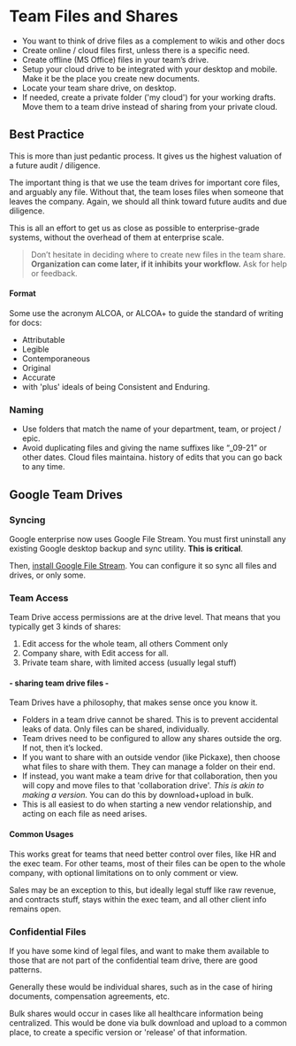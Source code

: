 # Team Files and Shares

* You want to think of drive files as a complement to wikis and other docs
* Create online / cloud files first, unless there is a specific need.
* Create offline (MS Office) files in your team’s drive.
* Setup your cloud drive to be integrated with your desktop and mobile.  Make it be the place you create new documents.
* Locate your team share drive, on desktop.
* If needed, create a private folder ('my cloud') for your working drafts. Move them to a team drive instead of sharing from your private cloud.

## Best Practice
This is more than just pedantic process.  It gives us the highest valuation of a future audit / diligence.

The important thing is that we use the team drives for important core files, and arguably any file.  Without that, the team loses files when someone that leaves the company.  Again, we should all think toward future audits and due diligence.

This is all an effort to get us as close as possible to enterprise-grade systems, without the overhead of them at enterprise scale.

> Don’t hesitate in deciding where to create new files in the team share. __Organization can come later, if it inhibits your workflow.__  Ask for help or feedback.

#### Format

Some use the acronym ALCOA, or ALCOA+ to guide the standard of writing for docs:

* Attributable
* Legible
* Contemporaneous
* Original
* Accurate
* with 'plus' ideals of being Consistent and Enduring. 

### Naming

* Use folders that match the name of your department, team, or project / epic. 
* Avoid duplicating files and giving the name suffixes like “_09-21” or other dates.  Cloud files maintaina. history of edits that you can go back to any time.

## Google Team Drives

### Syncing
Google enterprise now uses Google File Stream.  You must first uninstall any existing Google desktop backup and sync utility.  __This is critical__.

Then, [install Google File Stream](https://support.google.com/a/answer/7491144). You can configure it so sync all files and drives, or only some.

### Team Access

Team Drive access permissions are at the drive level.  That means that you typically get 3 kinds of shares:

1. Edit access for the whole team, all others Comment only
2. Company share, with Edit access for all.
3. Private team share, with limited access (usually legal stuff)

#### - sharing team drive files -

Team Drives have a philosophy, that makes sense once you know it.

* Folders in a team drive cannot be shared.  This is to prevent accidental leaks of data.  Only files can be shared, individually.
* Team drives need to be configured to allow any shares outside the org.  If not, then it’s locked.
* If you want to share with an outside vendor (like Pickaxe), then choose what files to share with them. They can manage a folder on their end.  
* If instead, you want make a team drive for that collaboration, then you will copy and move files to that 'collaboration drive'. _This is akin to making a version._ You can do this by download+upload in bulk.
* This is all easiest to do when starting a new vendor relationship, and acting on each file as need arises.

#### Common Usages

This works great for teams that need better control over files, like HR and the exec team.  For other teams, most of their files can be open to the whole company, with optional limitations on to only comment or view.  

Sales may be an exception to this, but ideally legal stuff like raw revenue, and contracts stuff, stays within the exec team, and all other client info remains open.

### Confidential Files 

If you have some kind of legal files, and want to make them available to those that are not part of the confidential team drive, there are good patterns.

Generally these would be individual shares, such as in the case of hiring documents, compensation agreements, etc.  

Bulk shares would occur in cases like all healthcare information being centralized. This would be done via bulk download and upload to a common place, to create a specific version or 'release' of that information.


